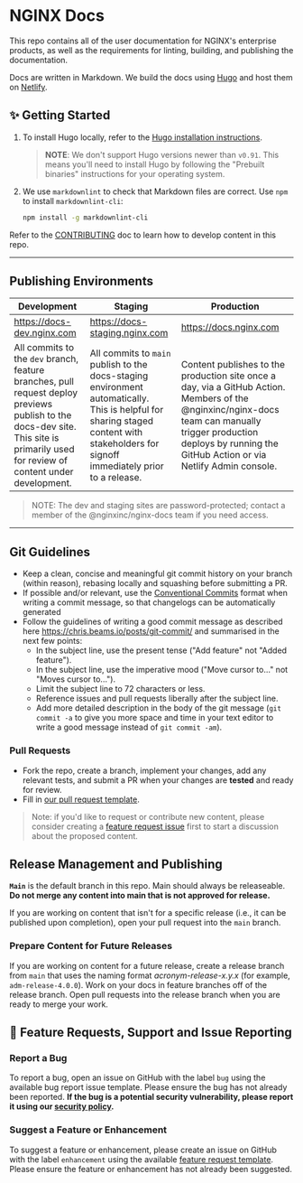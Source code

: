 # NGINX Docs

This repo contains all of the user documentation for NGINX's enterprise products, as well as the requirements for linting, building, and publishing the documentation.

Docs are written in Markdown. We build the docs using [Hugo](https://gohugo.io) and host them on [Netlify](https://www.netlify.com/).

## ✨ Getting Started

1. To install Hugo locally, refer to the [Hugo installation instructions](https://gohugo.io/getting-started/installing/).

    > **NOTE**: We don't support Hugo versions newer than `v0.91`. 
    > This means you'll need to install Hugo by following the "Prebuilt binaries" instructions for your operating system.

2. We use `markdownlint` to check that Markdown files are correct. Use `npm` to install `markdownlint-cli`:

    ```bash
    npm install -g markdownlint-cli   
    ```

Refer to the [CONTRIBUTING](./CONTRIBUTING.md) doc to learn how to develop content in this repo.

---

## Publishing Environments

| Development | Staging | Production |
|--------|--------|--------|
| https://docs-dev.nginx.com | https://docs-staging.nginx.com | https://docs.nginx.com |
| All commits to the `dev` branch, feature branches, pull request deploy previews publish to the docs-dev site. <br>This site is primarily used for review of content under development. | All commits to `main` publish to the docs-staging environment automatically.<br>This is helpful for sharing staged content with stakeholders for signoff immediately prior to a release. | Content publishes to the production site once a day, via a GitHub Action. Members of the @nginxinc/nginx-docs team can manually trigger production deploys by running the GitHub Action or via Netlify Admin console. |

> NOTE: The dev and staging sites are password-protected; contact a member of the @nginxinc/nginx-docs team if you need access.

---

## Git Guidelines

- Keep a clean, concise and meaningful git commit history on your branch (within reason), rebasing locally and squashing before submitting a PR.
- If possible and/or relevant, use the [Conventional Commits](https://www.conventionalcommits.org/en/v1.0.0/) format when writing a commit message, so that changelogs can be automatically generated
- Follow the guidelines of writing a good commit message as described here <https://chris.beams.io/posts/git-commit/> and summarised in the next few points:
  - In the subject line, use the present tense ("Add feature" not "Added feature").
  - In the subject line, use the imperative mood ("Move cursor to..." not "Moves cursor to...").
  - Limit the subject line to 72 characters or less.
  - Reference issues and pull requests liberally after the subject line.
  - Add more detailed description in the body of the git message (`git commit -a` to give you more space and time in your text editor to write a good message instead of `git commit -am`).

### Pull Requests

- Fork the repo, create a branch, implement your changes, add any relevant tests, and submit a PR when your changes are **tested** and ready for review.
- Fill in [our pull request template](https://github.com/nginxinc/docs/blob/main/.github/pull_request_template.md).

> Note: if you'd like to request or contribute new content, please consider creating a [feature request issue](https://github.com/nginxinc/docs/blob/main/.github/feature_request_template.md) first to start a discussion about the proposed content.

## Release Management and Publishing

**`Main`** is the default branch in this repo. Main should always be releaseable. 
**Do not merge any content into main that is not approved for release.**

If you are working on content that isn't for a specific release (i.e., it can be published upon completion), open your pull request into the `main` branch. 

### Prepare Content for Future Releases

If you are working on content for a future release, create a release branch from `main` that uses the naming format *acronym-release-x.y.x* (for example, `adm-release-4.0.0`). Work on your docs in feature branches off of the release branch. Open pull requests into the release branch when you are ready to merge your work.

## 📨 Feature Requests, Support and Issue Reporting

### Report a Bug

To report a bug, open an issue on GitHub with the label `bug` using the available bug report issue template. Please ensure the bug has not already been reported. **If the bug is a potential security vulnerability, please report it using our [security policy](https://github.com/nginxinc/docs/blob/main/SECURITY.md).**

### Suggest a Feature or Enhancement

To suggest a feature or enhancement, please create an issue on GitHub with the label `enhancement` using the available [feature request template](https://github.com/nginxinc/docs/blob/main/.github/feature_request_template.md). Please ensure the feature or enhancement has not already been suggested.

